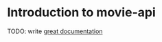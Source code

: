 # Introduction to movie-api

TODO: write [great documentation](http://jacobian.org/writing/what-to-write/)
